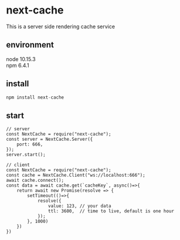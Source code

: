 # next-cache

This is a server side rendering cache service

## environment
node 10.15.3  
npm 6.4.1

## install
```node.js
npm install next-cache
```

## start
```
// server
const NextCache = require("next-cache");
const server = NextCache.Server({
    port: 666,
});
server.start();

// client
const NextCache = require("next-cache");
const cache = NextCache.Client("ws://localhost:666");
await cache.connect();
const data = await cache.get(`cacheKey`, async()=>{
    return await new Promise(resolve => {
        setTimeout(()=>{
            resolve({
                value: 123, // your data
                ttl: 3600,  // time to live, default is one hour
            });
        }, 1000)
    })
})
```

